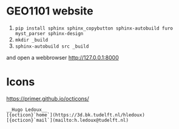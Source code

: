 
# GEO1101 website

1. `pip install sphinx sphinx_copybutton sphinx-autobuild furo myst_parser sphinx-design`
2. `mkdir _build`
3. `sphinx-autobuild src _build`

and open a webbrowser http://127.0.0.1:8000


# Icons

https://primer.github.io/octicons/

```
__Hugo Ledoux__
[{octicon}`home`](https://3d.bk.tudelft.nl/hledoux) 
[{octicon}`mail`](mailto:h.ledoux@tudelft.nl)
```


